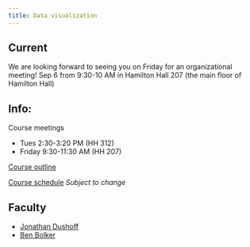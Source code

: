 ```yaml
---
title: Data visualization
---
```


## Current

We are looking forward to seeing you on Friday for an organizational meeting!  Sep 6 from 9:30-10 AM in Hamilton Hall 207 (the main floor of Hamilton Hall)

## Info:

Course meetings

- Tues 2:30-3:20 PM (HH 312)
- Friday 9:30-11:30 AM (HH 207)

[Course outline](outline.html)

[Course schedule](sched.html) _Subject to change_

## Faculty

-   [Jonathan Dushoff](http://www.biology.mcmaster.ca/dushoff/)
-   [Ben Bolker](http://www.math.mcmaster.ca/~bolker/)

